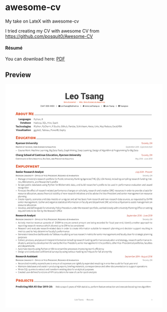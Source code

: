 # awesome-cv
My take on LateX with awesome-cv

I tried creating my CV with awesome CV from https://github.com/posquit0/Awesome-CV

#### Résumé

You can download here: [PDF](https://github.com/Leo-Tsang/awesome-cv/raw/master/LEO_RESUME.pdf)

## Preview
[![Résumé](https://github.com/Leo-Tsang/awesome-cv/raw/master/LEO_RESUME.png)](https://github.com/Leo-Tsang/awesome-cv/blob/master/LEO_RESUME.pdf)

